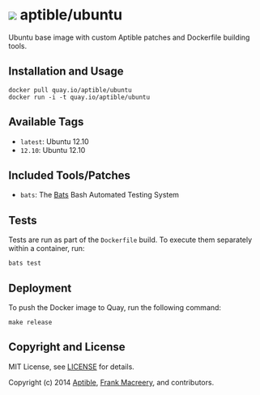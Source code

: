 # ![](https://gravatar.com/avatar/11d3bc4c3163e3d238d558d5c9d98efe?s=64) aptible/ubuntu

Ubuntu base image with custom Aptible patches and Dockerfile building tools.

## Installation and Usage

    docker pull quay.io/aptible/ubuntu
    docker run -i -t quay.io/aptible/ubuntu

## Available Tags

* `latest`: Ubuntu 12.10
* `12.10`: Ubuntu 12.10

## Included Tools/Patches

* `bats`: The [Bats](https://github.com/sstephenson/bats) Bash Automated Testing System

## Tests

Tests are run as part of the `Dockerfile` build. To execute them separately within a container, run:

    bats test

## Deployment

To push the Docker image to Quay, run the following command:

    make release

## Copyright and License

MIT License, see [LICENSE](LICENSE.md) for details.

Copyright (c) 2014 [Aptible](https://www.aptible.com), [Frank Macreery](https://github.com/fancyremarker), and contributors.
